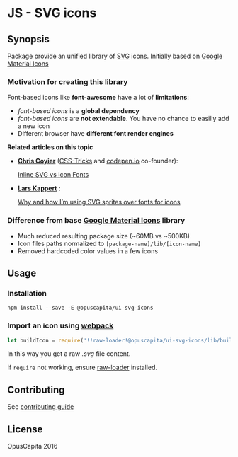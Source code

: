 # JS - SVG icons

## Synopsis

Package provide an unified library of [SVG](https://en.wikipedia.org/wiki/Scalable_Vector_Graphics) icons.
Initially based on [Google Material Icons](https://github.com/google/material-design-icons/)

### Motivation for creating this library

Font-based icons like **font-awesome** have a lot of **limitations**:

* *font-based icons* is a **global dependency**
* *font-based icons* are **not extendable**. You have no chance to easilly add a new icon
* Different browser have **different font render engines**

**Related articles on this topic**

* **[Chris Coyier](http://chriscoyier.net/about/)** ([CSS-Tricks](https://css-tricks.com/) and [codepen.io](http://codepen.io/) co-founder):

  [Inline SVG vs Icon Fonts](https://css-tricks.com/icon-fonts-vs-svg/)

* **[Lars Kappert](https://github.com/webpro)** :

  [Why and how I’m using SVG sprites over fonts for icons](https://medium.com/@webprolific/why-and-how-i-m-using-svg-over-fonts-for-icons-7241dab890f0#.5bc934hd5)

### Difference from base [Google Material Icons](https://github.com/google/material-design-icons/) library
* Much reduced resulting package size (~60MB vs ~500KB)
* Icon files paths normalized to `[package-name]/lib/[icon-name]`
* Removed hardcoded color values in a few icons

## Usage

### Installation
`npm install --save -E @opuscapita/ui-svg-icons`

### Import an icon using [webpack](https://webpack.github.io/)

```js
let buildIcon = require('!!raw-loader!@opuscapita/ui-svg-icons/lib/build.svg');
```

In this way you get a raw *.svg* file content.

If `require` not working, ensure [raw-loader](https://www.npmjs.com/package/raw-loader) installed.

## Contributing

See [contributing guide](./CONTRIBUTING.md)

## License

OpusCapita 2016
